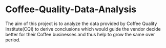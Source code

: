 # Coffee-Quality-Data-Analysis
The aim of this project is to analyze the data provided by Coffee Quality Institute(CQI) to derive conclusions which would guide the vendor decide better for their Coffee businesses and thus help to grow the same over period. 
